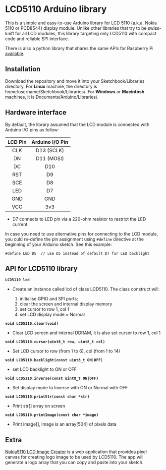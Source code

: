 # LCD5110 Arduino library
This is a simple and easy-to-use Arduino library for LCD 5110 (a.k.a. Nokia 5110 or PCD8544) display module. Unlike other libraries that try to be swiss-knift for all LCD modules, this library targeting only LCD5110 with compact code and reliable SPI interface.

There is also a python library that shares the same APIs for Raspberry Pi [available](https://github.com/e-tinkers/LCD-5110-Raspberry-Library).

## Installation

Download the repository and move it into your Sketchbook/Libraries directory. For **Linux** machine, the directory is home/username/Sketchbook/Libraries/. For **Windows** or **Macintosh** machines, it is Documents/Arduino/Libraries/.

## Hardware interface

By default, the library assumed that the LCD module is connected with Arduino I/O pins as follow:

|**LCD Pin** |**Arduino I/O Pin** |
|:----------:|:------------------:|
|CLK|D13 (SCLK)|
|DN|D11 (MOSI)|
|DC|D10|
|RST|D9|
|SCE|D8|
|LED|D7|
|GND|GND|
|VCC|3v3|

* D7 connects to LED pin via a 220-ohm resistor to restrict the LED current.

In case you need to use alternative pins for connecting to the LCD module, you culd re-define the pin assignment using `#define` directive at the beginning of your Arduino sketch. See this example:

```
#define LED D5  // use D5 instead of default D7 for LED backlight
```

## API for LCD5110 library


**`LCD5110 lcd`**
- Create an instance called lcd of class LCD5110\. The class construct will:

    1. initialise GPIO and SPI ports;
    2. clear the screen and internal display memory
    3. set cursor to row 1, col 1
    4. set LCD display mode = Normal


**`void LCD5110.clear(void)`**
- Clear LCD screen and internal DDRAM, it is also set cursor to row 1, col 1


**`void LCD5110.cursor(uint8_t row, uint8_t col)`**
- Set LCD cursor to row (from 1 to 6), col (from 1 to 14)


**`void LCD5110.backlight(const uint8_t ON|OFF)`**
- set LCD backlight to ON or OFF


**`void LCD5110.inverse(const uint8_t ON|OFF)`**
- Set display mode to Inverse with ON or Normal with OFF


**`void LCD5110.printStr(const char *str)`**
- Print str[] array on screen


**`void LCD5110.printImage(const char *image)`**
- Print image[], image is an array[504] of pixels data

## Extra
[Nokia5110 LCD Image Creator](https://www.e-tinkers.com/nokia5110-lcd-image-creator/) is a web application that providea pixel canvas for creating logo image to be used by LCD5110. The app will generate a logo array that you can copy and paste into your sketch.
